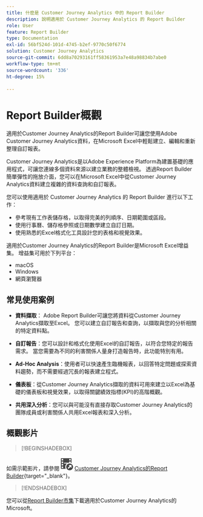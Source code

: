 ```yaml
---
title: 什麼是 Customer Journey Analytics 中的 Report Builder
description: 說明適用於 Customer Journey Analytics 的 Report Builder
role: User
feature: Report Builder
type: Documentation
exl-id: 56bf524d-101d-4745-b2ef-9770c50f6774
solution: Customer Journey Analytics
source-git-commit: 6dd8a70293161ff58361953a7e48a98834b7abe0
workflow-type: tm+mt
source-wordcount: '336'
ht-degree: 15%

---
```


# Report Builder概觀

適用於Customer Journey Analytics的Report Builder可讓您使用Adobe Customer Journey Analytics資料，在Microsoft Excel中輕鬆建立、編輯和重新整理自訂報表。

Customer Journey Analytics是以Adobe Experience Platform為建置基礎的應用程式，可讓您連線多個資料來源以建立業務的整體檢視。 透過Report Builder簡單彈性的拖放介面，您可以在Microsoft Excel中從Customer Journey Analytics資料建立複雜的資料查詢和自訂報表。

您可以使用適用於 Customer Journey Analytics 的 Report Builder 進行以下工作：

- 參考現有工作表儲存格，以取得完美的列順序、日期範圍或區段。
- 使用行事曆、儲存格參照或日期數學建立自訂日期。
- 使用熟悉的Excel格式化工具設計您的表格和視覺效果。

適用於Customer Journey Analytics的Report Builder是Microsoft Excel增益集。 增益集可用於下列平台：

- macOS
- Windows
- 網頁瀏覽器

## 常見使用案例

- **資料擷取**： Adobe Report Builder可讓您將資料從Customer Journey Analytics擷取至Excel。 您可以建立自訂報告和查詢，以擷取與您的分析相關的特定資料點。

- **自訂報告**：您可以設計和格式化使用Excel的自訂報告，以符合您特定的報告需求。 當您需要為不同的利害關係人量身打造報告時，此功能特別有用。

- **Ad-Hoc Analysis**：使用者可以快速產生臨機報表，以回答特定問題或探索資料趨勢，而不需要經過冗長的報表建立程式。

- **儀表板**：從Customer Journey Analytics擷取的資料可用來建立以Excel為基礎的儀表板和視覺效果，以取得關鍵績效指標(KPI)的高階概觀。

- **共用深入分析**：您可以與可能沒有直接存取Customer Journey Analytics的團隊成員或利害關係人共用Excel報表和深入分析。


## 概觀影片

>[!BEGINSHADEBOX]

如需示範影片，請參閱![VideoCheckedOut](/help/assets/icons/VideoCheckedOut.svg) [Customer Journey Analytics的Report Builder](https://video.tv.adobe.com/v/337569?quality=12&learn=on){target="_blank"}。

>[!ENDSHADEBOX]

您可以從[Report Builder市集](https://appsource.microsoft.com/en-us/product/Office365/WA200003101)下載適用於Customer Journey Analytics的Microsoft。
